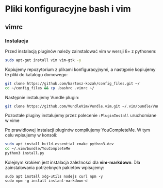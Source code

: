 # Pliki konfiguracyjne bash i vim

## vimrc

### Instalacja

Przed instalacją pluginów należy zainstalować vim w wersji 8+ z pythonem:

```bash
sudo apt-get install vim vim-gtk -y
```

Kopiujemy repozytorium z plikami konfiguracyjnymi, a następnie kopiujemy te pliki do katalogu domowego:

```bash
git clone https://github.com/bartosz-kozak/config_files.git ~/
cd ~/config_files && cp .bashrc .vimrc ~/ 
```

Następnie instalujemy Vundle plugin:

```bash
git clone https://github.com/VundleVim/Vundle.vim.git ~/.vim/bundle/Vundle.vim
```

Pozostałe pluginy instalujemy przez polecenie `:PluginInstall` uruchomiane w vime

Po prawidłowej instalacji pluginów compilujemy YouCompleteMe. W tym celu wpisujemy w konsoli:

```bash
sudo apt install build-essential cmake python3-dev
cd ~/.vim/bundle/YouCompleteMe
python3 install.py
```

Kolejnym krokiem jest instalacja zależności dla **vim-markdown**. Dla zainstalowania potrzebnych pakietów wpisujemy:
```
sudo apt install xdg-utils nodejs curl npm -y
sudo npm -g install instant-markdown-d
```
